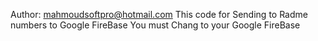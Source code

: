 Author: mahmoudsoftpro@hotmail.com
This code for Sending to Radme numbers to Google FireBase
You must Chang to your Google FireBase

